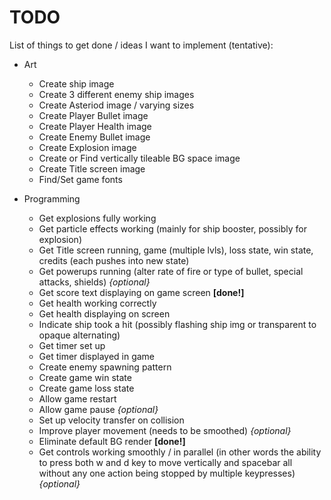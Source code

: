 # TODO

List of things to get done / ideas I want to implement (tentative):

* Art
    * Create ship image
    * Create 3 different enemy ship images
    * Create Asteriod image / varying sizes
    * Create Player Bullet image
    * Create Player Health image
    * Create Enemy Bullet image
    * Create Explosion image
    * Create or Find vertically tileable BG space image
    * Create Title screen image
    * Find/Set game fonts

* Programming
    * Get explosions fully working
    * Get particle effects working (mainly for ship booster, possibly for explosion)
    * Get Title screen running, game (multiple lvls), loss state, win state, credits (each pushes into new state)
    * Get powerups running (alter rate of fire or type of bullet, special attacks, shields) *{optional}*
    * Get score text displaying on game screen **[done!]**
    * Get health working correctly
    * Get health displaying on screen
    * Indicate ship took a hit (possibly flashing ship img or transparent to opaque alternating)
    * Get timer set up
    * Get timer displayed in game
    * Create enemy spawning pattern
    * Create game win state
    * Create game loss state
    * Allow game restart
    * Allow game pause *{optional}*
    * Set up velocity transfer on collision 
    * Improve player movement (needs to be smoothed) *{optional}*
    * Eliminate default BG render **[done!]**
    * Get controls working smoothly / in parallel (in other words the ability to press both w and d key to move vertically and spacebar all without any one action being stopped by multiple keypresses) *{optional}*